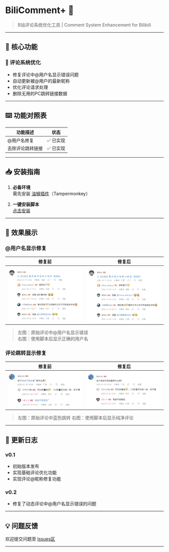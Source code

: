 # BiliComment+ 📝

> B站评论系统优化工具 | Comment System Enhancement for Bilibili

---

## 🚀 核心功能

### 💬 评论系统优化
- 修复评论中@用户名显示错误问题
- 自动更新被@用户的最新昵称
- 优化评论请求处理
- 删除无用的PC跳转链接数据

---

## ⌨️ 功能对照表
| 功能描述            | 状态                    |
|--------------------|-------------------------|
| @用户名修复         | ✅ 已实现               |
| 去除评论跳转链接    | ✅ 已实现               |

---

## 📥 安装指南

1. **必备环境**  
   需先安装 [油猴插件][tm]（Tampermonkey）

2. **一键安装脚本**  
   [点击安装][install]

---

## 📸 效果展示

### @用户名显示修复
| 修复前 | 修复后 |
|--------|--------|
|![修复前效果](./img/@修复前.png) | ![修复后效果](./img/@修复后.png)|

> 左图：原始评论中@用户名显示错误  
> 右图：使用脚本后显示正确的用户名
### 评论跳转显示修复
| 修复前 | 修复后 |
|--------|--------|
|![修复前效果](./img/评论跳转修复前.png) | ![修复后效果](./img/评论跳转修复后.png)|

> 左图：原始评论中蓝色跳转
> 右图：使用脚本后显示纯净评论

---

## 🔄 更新日志

### v0.1
- 初始版本发布
- 实现基础评论优化功能
- 实现评论@昵称修复功能
  
### v0.2
- 修复了动态评论中@用户名显示错误的问题
---

## 💡 问题反馈
欢迎提交问题至 [Issues区][issues]

---

<!-- 隐式链接定义 -->
[tm]: https://www.tampermonkey.net/
[install]: https://github.com/uncharity/BiliComment-/raw/main/main.user.js
[issues]: https://github.com/uncharity/BiliComment-/issues